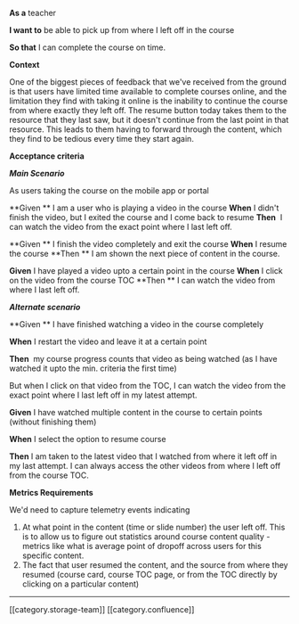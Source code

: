  **As a**  teacher

 **I want to**  be able to pick up from where I left off in the course

 **So that**  I can complete the course on time. 



 **Context** 

One of the biggest pieces of feedback that we've received from the ground is that users have limited time available to complete courses online, and the limitation they find with taking it online is the inability to continue the course from where exactly they left off. The resume button today takes them to the resource that they last saw, but it doesn't continue from the last point in that resource. This leads to them having to forward through the content, which they find to be tedious every time they start again. 



 **Acceptance criteria** 



 **_Main Scenario_** 

As users taking the course on the mobile app or portal

 **Given ** I am a user who is playing a video in the course  **When**  I didn't finish the video, but I exited the course and I come back to resume  **Then**  I can watch the video from the exact point where I last left off. 

 **Given ** I finish the video completely and exit the course  **When**  I resume the course  **Then ** I am shown the next piece of content in the course. 

 **Given**  I have played a video upto a certain point in the course  **When**  I click on the video from the course TOC  **Then ** I can watch the video from where I last left off. 



 **_Alternate scenario_** 



 **Given ** I have finished watching a video in the course completely

 **When**  I restart the video and leave it at a certain point

 **Then**  my course progress counts that video as being watched (as I have watched it upto the min. criteria the first time) 

But when I click on that video from the TOC, I can watch the video from the exact point where I last left off in my latest attempt. 



 **Given**  I have watched multiple content in the course to certain points (without finishing them) 

 **When**  I select the option to resume course

 **Then**  I am taken to the latest video that I watched from where it left off in my last attempt. I can always access the other videos from where I left off from the course TOC. 



 **Metrics Requirements** 

We'd need to capture telemetry events indicating


1. At what point in the content (time or slide number) the user left off. This is to allow us to figure out statistics around course content quality - metrics like what is average point of dropoff across users for this specific content.
1. The fact that user resumed the content, and the source from where they resumed (course card, course TOC page, or from the TOC directly by clicking on a particular content) 



*****

[[category.storage-team]] 
[[category.confluence]] 
